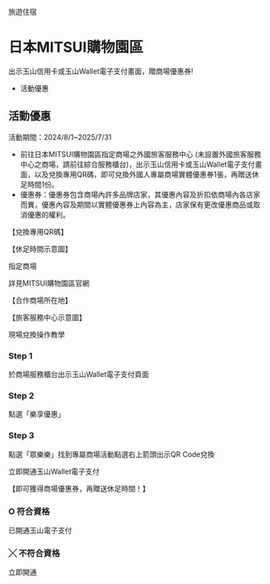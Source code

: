 旅遊住宿

# 日本MITSUI購物園區  

出示玉山信用卡或玉山Wallet電子支付畫面，贈商場優惠券!

  * 活動優惠

## 活動優惠

活動期間：2024/8/1~2025/7/31

  * 前往日本MITSUI購物園區指定商場之外國旅客服務中心 (未設置外國旅客服務中心之商場，請前往綜合服務櫃台)，出示玉山信用卡或玉山Wallet電子支付畫面，以及兌換專用QR碼，即可兌換外國人專屬商場實體優惠券1張，再贈送休足時間1份。
  * 優惠券：優惠券包含商場內許多品牌店家，其優惠內容及折扣依商場內各店家而異，優惠內容及期間以實體優惠券上內容為主，店家保有更改優惠商品或取消優惠的權利。

【兌換專用QR碼】

【休足時間示意圖】

指定商場

詳見MITSUI購物園區官網

【合作商場所在地】

【旅客服務中心示意圖】

現場兌換操作教學

### Step 1

於商場服務櫃台出示玉山Wallet電子支付頁面

### Step 2

點選「樂享優惠」

### Step 3

點選「眾樂樂」找到專屬商場活動點選右上箭頭出示QR Code兌換

立即開通玉山Wallet電子支付

【即可獲得商場優惠券，再贈送休足時間！】

### O 符合資格

已開通玉山電子支付

### ╳ 不符合資格

立即開通

